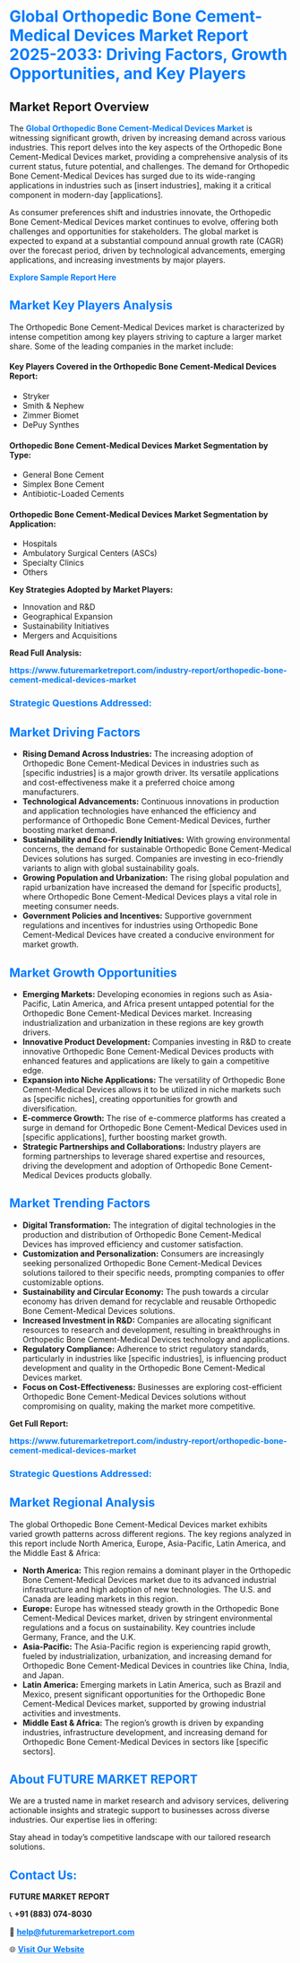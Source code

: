<h1 style="color: #007BFF;">Global Orthopedic Bone Cement-Medical Devices Market Report 2025-2033: Driving Factors, Growth Opportunities, and Key Players</h1>

<section id="overview">
<h2>Market Report Overview</h2>
<p>The <a href="https://www.futuremarketreport.com/industry-report/orthopedic-bone-cement-medical-devices-market" style="color: #007BFF; text-decoration: none;"><strong>Global Orthopedic Bone Cement-Medical Devices Market</strong></a> is witnessing significant growth, driven by increasing demand across various industries. This report delves into the key aspects of the Orthopedic Bone Cement-Medical Devices market, providing a comprehensive analysis of its current status, future potential, and challenges. The demand for Orthopedic Bone Cement-Medical Devices has surged due to its wide-ranging applications in industries such as [insert industries], making it a critical component in modern-day [applications].</p>
<p>As consumer preferences shift and industries innovate, the Orthopedic Bone Cement-Medical Devices market continues to evolve, offering both challenges and opportunities for stakeholders. The global market is expected to expand at a substantial compound annual growth rate (CAGR) over the forecast period, driven by technological advancements, emerging applications, and increasing investments by major players.</p>
</section>

<section id="overview">
<p><a href="https://www.futuremarketreport.com/request-sample/reportId=82798" style="color: #007BFF; text-decoration: none;"><strong>Explore Sample Report Here</strong></a></p>
</section>

<section id="key-players">
<h2 style="color: #007BFF;">Market Key Players Analysis</h2>
<p>The Orthopedic Bone Cement-Medical Devices market is characterized by intense competition among key players striving to capture a larger market share. Some of the leading companies in the market include:</p>
<h4>Key Players Covered in the Orthopedic Bone Cement-Medical Devices Report:</h4>
<ul><li>Stryker</li><li>Smith &amp; Nephew</li><li>Zimmer Biomet</li><li>DePuy Synthes</li></ul>
<h4>Orthopedic Bone Cement-Medical Devices Market Segmentation by Type:</h4>
<ul><li>General Bone Cement</li><li>Simplex Bone Cement</li><li>Antibiotic-Loaded Cements</li></ul>

<h4>Orthopedic Bone Cement-Medical Devices Market Segmentation by Application:</h4>
<ul><li>Hospitals</li><li>Ambulatory Surgical Centers (ASCs)</li><li>Specialty Clinics</li><li>Others</li></ul>
<p><strong>Key Strategies Adopted by Market Players:</strong></p>
<ul>
<li>Innovation and R&D</li>
<li>Geographical Expansion</li>
<li>Sustainability Initiatives</li>
<li>Mergers and Acquisitions</li>
</ul>
</section>

<section>
<p><strong>Read Full Analysis: </strong></p><a href="https://www.futuremarketreport.com/industry-report/orthopedic-bone-cement-medical-devices-market" style="color: #007BFF; text-decoration: none;"><strong>https://www.futuremarketreport.com/industry-report/orthopedic-bone-cement-medical-devices-market</strong></a>
<h3 style="color: #007BFF;">Strategic Questions Addressed:</h3>
</section>

<section id="driving-factors">
<h2 style="color: #007BFF;">Market Driving Factors</h2>
<ul>
<li><strong>Rising Demand Across Industries:</strong> The increasing adoption of Orthopedic Bone Cement-Medical Devices in industries such as [specific industries] is a major growth driver. Its versatile applications and cost-effectiveness make it a preferred choice among manufacturers.</li>
<li><strong>Technological Advancements:</strong> Continuous innovations in production and application technologies have enhanced the efficiency and performance of Orthopedic Bone Cement-Medical Devices, further boosting market demand.</li>
<li><strong>Sustainability and Eco-Friendly Initiatives:</strong> With growing environmental concerns, the demand for sustainable Orthopedic Bone Cement-Medical Devices solutions has surged. Companies are investing in eco-friendly variants to align with global sustainability goals.</li>
<li><strong>Growing Population and Urbanization:</strong> The rising global population and rapid urbanization have increased the demand for [specific products], where Orthopedic Bone Cement-Medical Devices plays a vital role in meeting consumer needs.</li>
<li><strong>Government Policies and Incentives:</strong> Supportive government regulations and incentives for industries using Orthopedic Bone Cement-Medical Devices have created a conducive environment for market growth.</li>
</ul>
</section>

<section id="growth-opportunities">
<h2 style="color: #007BFF;">Market Growth Opportunities</h2>
<ul>
<li><strong>Emerging Markets:</strong> Developing economies in regions such as Asia-Pacific, Latin America, and Africa present untapped potential for the Orthopedic Bone Cement-Medical Devices market. Increasing industrialization and urbanization in these regions are key growth drivers.</li>
<li><strong>Innovative Product Development:</strong> Companies investing in R&D to create innovative Orthopedic Bone Cement-Medical Devices products with enhanced features and applications are likely to gain a competitive edge.</li>
<li><strong>Expansion into Niche Applications:</strong> The versatility of Orthopedic Bone Cement-Medical Devices allows it to be utilized in niche markets such as [specific niches], creating opportunities for growth and diversification.</li>
<li><strong>E-commerce Growth:</strong> The rise of e-commerce platforms has created a surge in demand for Orthopedic Bone Cement-Medical Devices used in [specific applications], further boosting market growth.</li>
<li><strong>Strategic Partnerships and Collaborations:</strong> Industry players are forming partnerships to leverage shared expertise and resources, driving the development and adoption of Orthopedic Bone Cement-Medical Devices products globally.</li>
</ul>
</section>

<section id="trending-factors">
<h2 style="color: #007BFF;">Market Trending Factors</h2>
<ul>
<li><strong>Digital Transformation:</strong> The integration of digital technologies in the production and distribution of Orthopedic Bone Cement-Medical Devices has improved efficiency and customer satisfaction.</li>
<li><strong>Customization and Personalization:</strong> Consumers are increasingly seeking personalized Orthopedic Bone Cement-Medical Devices solutions tailored to their specific needs, prompting companies to offer customizable options.</li>
<li><strong>Sustainability and Circular Economy:</strong> The push towards a circular economy has driven demand for recyclable and reusable Orthopedic Bone Cement-Medical Devices solutions.</li>
<li><strong>Increased Investment in R&D:</strong> Companies are allocating significant resources to research and development, resulting in breakthroughs in Orthopedic Bone Cement-Medical Devices technology and applications.</li>
<li><strong>Regulatory Compliance:</strong> Adherence to strict regulatory standards, particularly in industries like [specific industries], is influencing product development and quality in the Orthopedic Bone Cement-Medical Devices market.</li>
<li><strong>Focus on Cost-Effectiveness:</strong> Businesses are exploring cost-efficient Orthopedic Bone Cement-Medical Devices solutions without compromising on quality, making the market more competitive.</li>
</ul>
</section>

<section>
<p><strong>Get Full Report: </strong></p><a href="https://www.futuremarketreport.com/industry-report/orthopedic-bone-cement-medical-devices-market" style="color: #007BFF; text-decoration: none;"><strong>https://www.futuremarketreport.com/industry-report/orthopedic-bone-cement-medical-devices-market</strong></a>
<h3 style="color: #007BFF;">Strategic Questions Addressed:</h3>
</section>


<section id="regional-analysis">
<h2 style="color: #007BFF;">Market Regional Analysis</h2>
<p>The global Orthopedic Bone Cement-Medical Devices market exhibits varied growth patterns across different regions. The key regions analyzed in this report include North America, Europe, Asia-Pacific, Latin America, and the Middle East & Africa:</p>
<ul>
<li><strong>North America:</strong> This region remains a dominant player in the Orthopedic Bone Cement-Medical Devices market due to its advanced industrial infrastructure and high adoption of new technologies. The U.S. and Canada are leading markets in this region.</li>
<li><strong>Europe:</strong> Europe has witnessed steady growth in the Orthopedic Bone Cement-Medical Devices market, driven by stringent environmental regulations and a focus on sustainability. Key countries include Germany, France, and the U.K.</li>
<li><strong>Asia-Pacific:</strong> The Asia-Pacific region is experiencing rapid growth, fueled by industrialization, urbanization, and increasing demand for Orthopedic Bone Cement-Medical Devices in countries like China, India, and Japan.</li>
<li><strong>Latin America:</strong> Emerging markets in Latin America, such as Brazil and Mexico, present significant opportunities for the Orthopedic Bone Cement-Medical Devices market, supported by growing industrial activities and investments.</li>
<li><strong>Middle East & Africa:</strong> The region’s growth is driven by expanding industries, infrastructure development, and increasing demand for Orthopedic Bone Cement-Medical Devices in sectors like [specific sectors].</li>
</ul>
</section>

<footer>
<h2 style="color: #007BFF;">About FUTURE MARKET REPORT</h2>
<p>We are a trusted name in market research and advisory services, delivering actionable insights and strategic support to businesses across diverse industries. Our expertise lies in offering:</p>

<p>Stay ahead in today’s competitive landscape with our tailored research solutions.</p>

<h2 style="color: #007BFF;">Contact Us:</h2>
<p><strong>FUTURE MARKET REPORT</strong></p>
<p>📞 <strong>+91 (883) 074-8030</strong></p>
<p>📧 <strong><a href="mailto:help@futuremarketreport.com" style="color: #007BFF;">help@futuremarketreport.com</a></strong></p>
<p>🌐 <strong><a href="https://www.futuremarketreport.com/" style="color: #007BFF;">Visit Our Website</a></strong></p>
</footer>